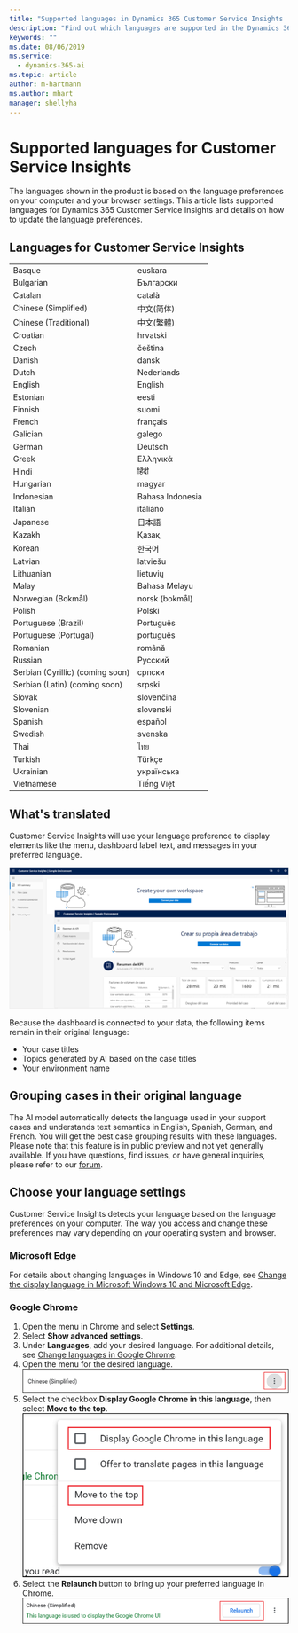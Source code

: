```yaml
---
title: "Supported languages in Dynamics 365 Customer Service Insights | Microsoft Docs"
description: "Find out which languages are supported in the Dynamics 365 Customer Service Insights product."
keywords: ""
ms.date: 08/06/2019
ms.service:
  - dynamics-365-ai
ms.topic: article
author: m-hartmann
ms.author: mhart
manager: shellyha
---
```


# Supported languages for Customer Service Insights

The languages shown in the product is based on the language preferences on your computer and your browser settings. This article lists supported languages for Dynamics 365 Customer Service Insights and details on how to update the language preferences.  

## Languages for Customer Service Insights

|   |  |
| ------------- | ------------- |
|Basque |euskara |
|Bulgarian |Български |
|Catalan |català |
|Chinese (Simplified) |中文(简体) |
|Chinese (Traditional) |中文(繁體) |
|Croatian |hrvatski |
|Czech |čeština |
|Danish |dansk |
|Dutch |Nederlands |
|English |English |
|Estonian |eesti |
|Finnish |suomi |
|French |français |
|Galician |galego |
|German |Deutsch |
|Greek |Ελληνικά |
|Hindi |हिंदी |
|Hungarian |magyar |
|Indonesian |Bahasa Indonesia |
|Italian |italiano |
|Japanese |日本語 |
|Kazakh |Қазақ |
|Korean |한국어 |
|Latvian |latviešu |
|Lithuanian |lietuvių |
|Malay |Bahasa Melayu |
|Norwegian (Bokmål) |norsk (bokmål) |
|Polish |Polski |
|Portuguese (Brazil) |Português |
|Portuguese (Portugal) |português |
|Romanian |română |
|Russian |Русский |
|Serbian (Cyrillic) (coming soon)|српски |
|Serbian (Latin) (coming soon)|srpski |
|Slovak |slovenčina |
|Slovenian |slovenski |
|Spanish |español |
|Swedish |svenska |
|Thai |ไทย |
|Turkish |Türkçe |
|Ukrainian |українська |
|Vietnamese |Tiếng Việt |

## What's translated

Customer Service Insights will use your language preference to display elements like the menu, dashboard label text, and messages in your preferred language. 

![User interface in English and Spanish](media/translated-UI.png)

Because the dashboard is connected to your data, the following items remain in their original language:

- Your case titles
- Topics generated by AI based on the case titles
- Your environment name

## Grouping cases in their original language

The AI model automatically detects the language used in your support cases and understands text semantics in English, Spanish, German, and French. You will get the best case grouping results with these languages. Please note that this feature is in public preview and not yet generally available. If you have questions, find issues, or have general inquiries, please refer to our [forum](https://community.dynamics.com/365/aicustomerservice/f/dynamics-365-customer-service-insights).

## Choose your language settings  

Customer Service Insights detects your language based on the language preferences on your computer. The way you access and change these preferences may vary depending on your operating system and browser. 

### Microsoft Edge

For details about changing languages in Windows 10 and Edge, see [Change the display language in Microsoft Windows 10 and Microsoft Edge](https://support.microsoft.com/help/4496404/windows-10-manage-the-input-and-display-language#display_language).

### Google Chrome

1. Open the menu in Chrome and select **Settings**.
2. Select **Show advanced settings**.
3. Under **Languages**, add your desired language. For additional details, see [Change languages in Google Chrome](https://support.google.com/chrome/answer/173424).
4. Open the menu for the desired language.
   ![Menu control for a language in Chrome](media/chrome-language-settings.png)
5. Select the checkbox **Display Google Chrome in this language**, then select **Move to the top**.
   ![Adjust language settings in Chrome](media/chrome-move-language.png)
6. Select the **Relaunch** button to bring up your preferred language in Chrome.
   ![Relaunch control in Chrome](media/chrome-relaunch-language.png)
